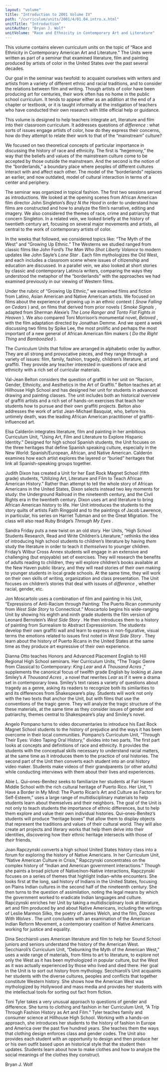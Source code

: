 ```yaml
---
layout: "volume"
title: "Introduction to 2001 Volume IV"
path: "/curriculum/units/2001/4/01.04.intro.x.html"
unitTitle: "Introduction"
unitAuthor: "Bryan J. Wolf"
unitVolume: "Race and Ethnicity in Contemporary Art and Literature"
---
```

<body>
<p>
This volume contains eleven curriculum units on the topic of “Race and Ethnicity in Contemporary American Art and Literature.” The Units were written as part of a seminar that examined literature, film and painting produced by artists of color in the United States over the past several decades.
</p>
<p>
Our goal in the seminar was twofold: to acquaint ourselves with writers and artists from a variety of different ethnic and racial traditions, and to consider the relations between film and writing. Though artists of color have been producing art for centuries, their work often has no home in the public school curriculum. It tends to appear either as an addition at the end of a chapter or textbook, or it is taught informally at the instigation of teachers who have conducted their own research with little official help or guidance.
</p>
<p>
This volume is designed to help teachers integrate art, literature and film into their classroom curriculum. It addresses questions of
<i>
difference
</i>
: what sorts of issues engage artists of color, how do they express their concerns, how do they attempt to relate their work to that of the “mainstream” culture?
</p>
<p>
We focused on two theoretical concepts of particular importance in discussing the history of race and ethnicity. The first is “hegemony,” the way that the beliefs and values of the mainstream culture come to be accepted by those outside the mainstream. And the second is the notion of the “borderlands,” a boundary place where peoples of different cultures interact with and affect each other. The model of the “borderlands” replaces an earlier, and now outdated, model of cultural interaction in terms of a center and periphery.
</p>
<p>
The seminar was organized in topical fashion. The first two sessions served as introductions. We looked at the opening scenes from African American film director John Singleton’s
<i>
Boyz N the Hood
</i>
in order to understand how films are constructed and how to analyze the film’s narrative, editing and imagery. We also considered the themes of race, crime and patriarchy that concern Singleton. In a related vein, we looked briefly at the history of twentieth century art, focusing on several major movements and artists, all central to the work of contemporary artists of color.
</p>
<p>
In the weeks that followed, we considered topics like: “The Myth of the West” and “Growing Up Ethnic.” The Westerns we studied ranged from classic films like John Ford’s
<i>
The Man Who Shot Liberty Valance
</i>
to modern updates like John Sayle’s
<i>
Lone Star
</i>
. Each film mythologizes the Old West, and each includes a classroom scene where issues of citizenship and education are discussed. In a parallel vein, we also looked at short stories by classic and contemporary Latino/a writers, comparing the ways they understood the metaphor of the “borderlands” with the approaches we had examined previously in our viewing of Western films.
</p>
<p>
Under the rubric of “Growing Up Ethnic,” we examined films and fiction from Latino, Asian American and Native American artists. We focused on films about the experience of growing up in an ethnic context (
<i>
Snow Falling on Cedars
</i>
) and, on films that derived from prior novels (
<i>
Smoke Signals
</i>
, adapted from Sherman Alexie’s
<i>
The Lone Ranger and Tonto Fist Fights in Heaven
</i>
). We also compared Toni Morrison’s monumental novel,
<i>
Beloved
</i>
, with the film adaptation directed by Jonathan Demme. And we spent a week discussing two films by Spike Lee, the most prolific and perhaps the most important of a new general of African American film makers (
<i>
Do the Right Thing
</i>
and
<i>
Bamboozled
</i>
).
</p>
<p>
The Curriculum Units that follow are arranged in alphabetic order by author. They are all strong and provocative pieces, and they range through a variety of issues: film, family, fashion, tragedy, children’s literature, art and graffiti. They provide any teacher interested in questions of race and ethnicity with a rich set of curricular materials.
</p>
<p>
Val-Jean Belton considers the question of graffiti in her unit on “Racism, Gender, Ethnicity, and Aesthetics in the Art of Graffiti.” Belton teaches art at Hillhouse High School and has designed her unit for students in advanced drawing and painting classes. The unit includes both an historical overview of graffiti artists and a rich set of hands-on exercises that teach her students how to pursue and their own graffiti projects. Belton also addresses the work of artist Jean-Michael Basquiat, who, before his untimely death, was the leading African American practitioner of graffiti-influenced art.
</p>
<p>
Elsa Calderón integrates literature, film and painting in her ambitious Curriculum Unit, “Using Art, Film and Literature to Explore Hispanic Identity.” Designed for high school Spanish students, the Unit focuses on the three heritages that define Spanish speaking culture, especially in the New World: Spanish/European, African, and Native American. Calderón examines how each artist explores the layered or “buried” heritages that link all Spanish-speaking groups together.
</p>
<p>
Judith Dixon has created a Unit for her East Rock Magnet School (fifth grade) students, “Utilizing Art, Literature and Film to Teach African American History.” Rather than attempt to tell the whole story of African Americans in the United States, Dixon selects instead two key moments for study: the Underground Railroad in the nineteenth century, and the Civil Rights era in the twentieth century. Dixon uses art and literature to bring African American history to life. Her Unit introduces the students to the story quilts of artists Faith Ringgold and to the paintings of Jacob Lawrence, in particular, his series on Harriet Tubman and on the Great Migration. The class will also read Ruby Bridge’s
<i>
Through My Eyes
</i>
.
</p>
<p>
Sandra Friday puts a new twist on an old story. Her Units, “High School Students Research, Read and Write Children’s Literature,” rethinks the idea of introducing high school students to children’s literature by having
<i>
them
</i>
study the literature in order to teach it
<i>
themselves
</i>
to younger children. Friday’s Wilbur Cross Annex students will engage in an extensive and challenging (but enjoyable) set of exercises. They will research the benefits of adults reading to children, they will explore children’s books available at the New Haven public library, and they will read stories of their own making to younger students in local grade schools. At the same time, they will work on their own skills of writing, organization and class presentation. The Unit focuses on children’s stories that deal with issues of
<i>
difference
</i>
, whether racial, gender, etc.
</p>
<p>
Jon Moscartolo uses a combination of film and painting in his Unit, “Expressions of Anti-Racism through Painting: The Puerto Rican community from
<i>
West Side Story
</i>
to Connecticut.” Moscartolo begins his wide-ranging Unit by showing his eighth and ninth grade students the film version of Leonard Bernstein’s
<i>
West Side Story
</i>
. He then introduces them to a history of painting from Surrealism to Abstract Expressionism. The students develop their own graffiti wall and learn to express in non-figurative, visual terms the emotions related to issues first noted in
<i>
West Side Story
</i>
. They learn about the history of Puerto Ricans in the United States at the same time as they produce art expressive of their own experience.
</p>
<p>
Dianna Otto teaches Honors and Advanced Placement English to Hill Regional High School seminars. Her Curriculum Units, “The Tragic Genre from Classical to Contemporary:
<i>
King Lear
</i>
and
<i>
A Thousand Acres
</i>
,” supplements the canonical focus of twelfth grade English by looking at Jane Smiley’s
<i>
A Thousand Acres
</i>
, a novel that rewrites
<i>
Lear
</i>
as if it were a drama set in contemporary Iowa. Smiley’s text raises a variety of questions about tragedy as a genre, asking its readers to recognize both its similarities to and its differences from Shakespeare’s play. Students will work not only with the two texts that anchor the Unit, but with films that use the conventions of the tragic genre. They will analyze the tragic structure of the these materials, at the same time as they consider issues of gender and patriarchy, themes central to Shakespeare’s play and Smiley’s novel.
</p>
<p>
Angelo Pompano turns to video documentaries to introduce his East Rock Magnet School students to the history of prejudice and the ways it has been overcome in their local communities. Pompano’s Curriculum Unit, “Through Their Eyes: Video Taping Oral History,” divides into two parts. The first part looks at concepts and definitions of race and ethnicity. It provides the students with the conceptual skills necessary to understand racial matters, at the same time as it introduces them to the practice of oral histories. The second part of the Unit then converts each student into an oral history video maker. Students make videos of their grandparents (or other adults) while conducting interviews with them about their lives and experiences.
</p>
<p>
Abie L. Qui–ones-Benítez seeks to familiarize her students at Fair Haven Middle School with the rich cultural heritage of Puerto Rico. Her Unit, “I Have a Border in My Mind: The Puerto Rican’s Art and Culture as Factors for Self-Esteem,” uses a large range of multidisciplinary materials to help students learn about themselves and their neighbors. The goal of the Unit is not only to teach students the importance of ethnic differences, but to help them explore and value their own individual histories. Qui–ones-Benítez’s students will produce “heritage boxes” that allow them to display objects that represent the traditions and values of their cultural world. They will also create art projects and literary works that help them delve into their identities, discovering how their ethnic heritage intersects with those of
<i>
their
</i>
friends.
</p>
<p>
Joan Rapczynski converts a high school United States history class into a forum for exploring the history of Native Americans. In her Curriculum Unit, “Native American Culture in Crisis,” Rapczynski concentrates on the complex history of “Indian and American government interactions.” Though she paints a broad picture of Native/non-Native interactions, Rapczynski focuses on a series of themes that highlight Indian-white encounters. She looks first at the long, sad history of Indians in the United States, focusing on Plains Indian cultures in the second half of the nineteenth century. She then turns to the question of assimilation, noting the legal means by which the government worked to eradicate Indian languages and culture. Rapczynski enriches her Unit by taking a multidisciplinary look at literature, art and film produced by and about Native Americans, including the writings of Leslie Marmon Silko, the poetry of James Welch, and the film,
<i>
Dances With Wolves
</i>
. The unit concludes with an examination of the American Indian Reform Movement, a contemporary coalition of Native Americans working for justice and equality.
</p>
<p>
Dina Secchiaroli uses American literature and film to help her Sound School juniors and seniors understand the history of the American West. Secchiaroli’s Curriculum Unit, “Debunking the Myth of the American West,” uses a wide range of materials, from films to art to literature, to explore not only the West as it has been mythologized in popular culture, but the West as it was actually experienced by those who lived and died there. Her goal in the Unit is to sort out history from mythology. Secchiaroli’s Unit acquaints her students with the diverse cultures, peoples and conflicts that together constitute Western history. She shows how the American West was mythologized by Hollywood and mass media and provides her students with the intellectual tools for sorting out fact from fiction.
</p>
<p>
Toni Tyler takes a very unusual approach to questions of gender and difference. She turns to clothing and fashion in her Curriculum Unit, “A Trip Through Fashion History as Art and Film.” Tyler teaches family and consumer science at Hillhouse High School. Working with a hands-on approach, she introduces her students to the history of fashion in Europe and America over the past five hundred years. She teaches them the ways that clothing design enforces class and gender codes. The Unit also provides each student with an opportunity to design and then produce her or his own outfit based upon an historical style that the student then updates. Students learn about how to make clothes and how to analyze the social meanings of the clothes they construct.
</p>
<p>
Bryan J. Wolf
</p>
</body>